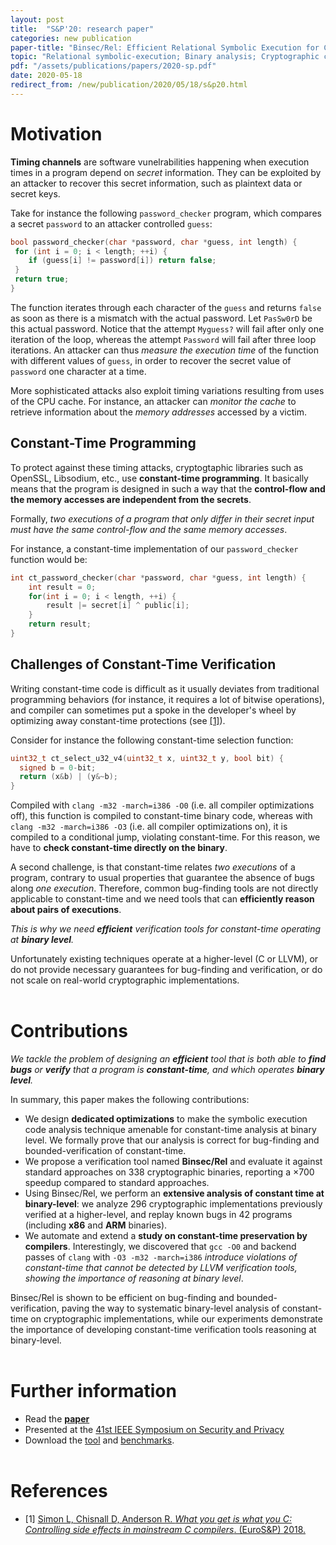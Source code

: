 ```yaml
---
layout: post
title:  "S&P'20: research paper"
categories: new publication
paper-title: "Binsec/Rel: Efficient Relational Symbolic Execution for Constant-Time at Binary-Level"
topic: "Relational symbolic-execution; Binary analysis; Cryptographic constant-time"
pdf: "/assets/publications/papers/2020-sp.pdf"
date: 2020-05-18
redirect_from: /new/publication/2020/05/18/s&p20.html
---
```


# Motivation
**Timing channels** are software vunelrabilities happening when execution times in a program depend
on *secret* information. They can be exploited by an attacker to
recover this secret information, such as plaintext data or secret keys.

Take for instance the following `password_checker` program, which compares a secret
`password` to an attacker controlled `guess`:

``` c
bool password_checker(char *password, char *guess, int length) {
 for (int i = 0; i < length; ++i) {
    if (guess[i] != password[i]) return false;
 }
 return true;
}
```

The function iterates through each character of the `guess` and returns
`false` as soon as there is a mismatch with the actual password.  Let `PasSw0rD` be this
actual password. Notice that the attempt `Myguess?` will fail after
only one iteration of the loop, whereas the attempt `Password` will fail after three loop iterations. An attacker can thus *measure the
execution time* of the function with different values of `guess`, in order to
recover the secret value of `password` one character at a time.

More sophisticated attacks also exploit timing variations resulting
from uses of the CPU cache. For instance, an attacker can *monitor the cache* to
retrieve information about the *memory addresses* accessed by a
victim.


## Constant-Time Programming
To protect against these timing attacks, cryptogtaphic libraries such
as OpenSSL, Libsodium, etc., use **constant-time programming**.  It basically means that the program is designed in such a way that
the **control-flow and the memory accesses are independent from the
secrets**.

Formally, *two executions of a program that only differ in their
secret input must have the same control-flow and the same memory
accesses*.

For instance, a constant-time implementation of our `password_checker` function would be:
``` c
int ct_password_checker(char *password, char *guess, int length) {
    int result = 0;
    for(int i = 0; i < length, ++i) {
        result |= secret[i] ^ public[i];
    }
    return result; 
}
```


## Challenges of Constant-Time Verification
Writing constant-time code is difficult as it usually deviates from
traditional programming behaviors (for instance, it requires a lot of
bitwise operations), and compiler can sometimes put a spoke in the
developer's wheel by optimizing away constant-time protections (see
[[1]](https://ieeexplore.ieee.org/abstract/document/8406587)).

Consider
for instance the following constant-time selection function:
``` c
uint32_t ct_select_u32_v4(uint32_t x, uint32_t y, bool bit) {
  signed b = 0-bit;
  return (x&b) | (y&~b);
}
```
Compiled with `clang -m32 -march=i386 -O0` (i.e. all compiler optimizations off), this function is compiled
to constant-time binary code, whereas with `clang -m32 -march=i386 -O3` (i.e. all compiler optimizations on), it is
compiled to a conditional jump, violating constant-time.
For this reason, we have to **check constant-time directly on the binary**.

A second challenge, is that constant-time relates *two executions* of
a program, contrary to usual properties that guarantee the absence
of bugs along *one execution*. Therefore, common bug-finding tools are not directly applicable to constant-time and we need tools
that can **efficiently reason about pairs of executions**.

*This is why we need **efficient** verification tools for
constant-time operating at **binary level**.*

Unfortunately existing techniques operate at a higher-level (C or
LLVM), or do not provide necessary guarantees for bug-finding and
verification, or do not scale on real-world cryptographic
implementations.
<br/><br/>

# Contributions
*We tackle the problem of designing an **efficient** tool that is both
able to **find bugs** or **verify** that a program is
**constant-time**, and which operates **binary level**.*

In summary, this paper makes the following contributions:
- We design **dedicated optimizations** to make the symbolic execution code analysis technique amenable for constant-time analysis at
  binary level. We formally prove that our analysis is correct for
  bug-finding and bounded-verification of constant-time.
- We propose a verification tool named **Binsec/Rel** and evaluate it
  against standard approaches on 338 cryptographic binaries, reporting
  a ×700 speedup compared to standard approaches.
- Using Binsec/Rel, we perform an **extensive analysis of constant time at
  binary-level**: we analyze 296 cryptographic implementations
  previously verified at a higher-level, and replay known bugs in 42
  programs (including **x86** and **ARM** binaries).
- We automate and extend a **study on constant-time preservation by
  compilers**. Interestingly, we discovered that `gcc -O0` and backend
  passes of `clang` with `-O3 -m32 -march=i386` *introduce violations
  of constant-time that cannot be detected by LLVM verification tools,
  showing the importance of reasoning at binary level*.

Binsec/Rel is shown to be efficient on bug-finding and
bounded-verification, paving the way to systematic binary-level
analysis of constant-time on cryptographic implementations, while our
experiments demonstrate the importance of developing constant-time
verification tools reasoning at binary-level.
<br/><br/>

# Further information
- Read the [**paper**](https://arxiv.org/abs/1912.08788)
- Presented at the [41st IEEE Symposium on Security and
  Privacy](https://www.ieee-security.org/TC/SP2020/)
- Download the [tool](https://github.com/binsec/Rel) and [benchmarks](https://github.com/binsec/rel_bench).
<br/><br/>

# References
- \[1\] [Simon L, Chisnall D, Anderson R. *What you get is what you C:
  Controlling side effects in mainstream C compilers*. (EuroS&P)
  2018.]((https://ieeexplore.ieee.org/abstract/document/8406587))
